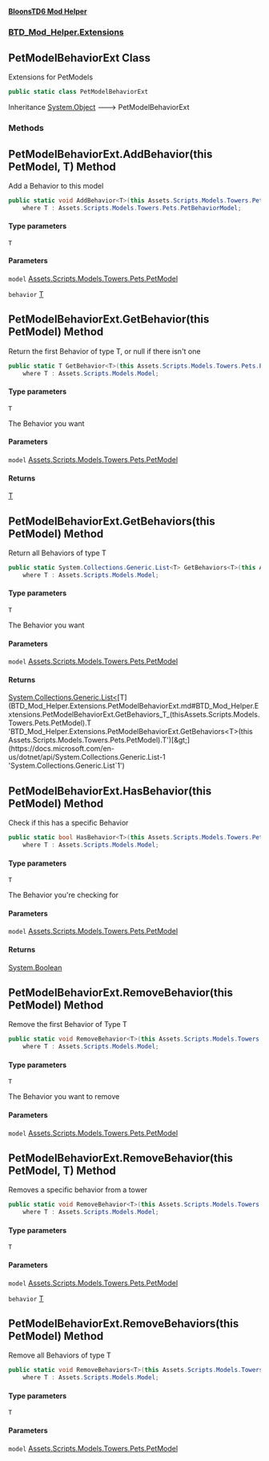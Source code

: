 #### [BloonsTD6 Mod Helper](README.md 'README')
### [BTD_Mod_Helper.Extensions](README.md#BTD_Mod_Helper.Extensions 'BTD_Mod_Helper.Extensions')

## PetModelBehaviorExt Class

Extensions for PetModels

```csharp
public static class PetModelBehaviorExt
```

Inheritance [System.Object](https://docs.microsoft.com/en-us/dotnet/api/System.Object 'System.Object') &#129106; PetModelBehaviorExt
### Methods

<a name='BTD_Mod_Helper.Extensions.PetModelBehaviorExt.AddBehavior_T_(thisAssets.Scripts.Models.Towers.Pets.PetModel,T)'></a>

## PetModelBehaviorExt.AddBehavior<T>(this PetModel, T) Method

Add a Behavior to this model

```csharp
public static void AddBehavior<T>(this Assets.Scripts.Models.Towers.Pets.PetModel model, T behavior)
    where T : Assets.Scripts.Models.Towers.Pets.PetBehaviorModel;
```
#### Type parameters

<a name='BTD_Mod_Helper.Extensions.PetModelBehaviorExt.AddBehavior_T_(thisAssets.Scripts.Models.Towers.Pets.PetModel,T).T'></a>

`T`
#### Parameters

<a name='BTD_Mod_Helper.Extensions.PetModelBehaviorExt.AddBehavior_T_(thisAssets.Scripts.Models.Towers.Pets.PetModel,T).model'></a>

`model` [Assets.Scripts.Models.Towers.Pets.PetModel](https://docs.microsoft.com/en-us/dotnet/api/Assets.Scripts.Models.Towers.Pets.PetModel 'Assets.Scripts.Models.Towers.Pets.PetModel')

<a name='BTD_Mod_Helper.Extensions.PetModelBehaviorExt.AddBehavior_T_(thisAssets.Scripts.Models.Towers.Pets.PetModel,T).behavior'></a>

`behavior` [T](BTD_Mod_Helper.Extensions.PetModelBehaviorExt.md#BTD_Mod_Helper.Extensions.PetModelBehaviorExt.AddBehavior_T_(thisAssets.Scripts.Models.Towers.Pets.PetModel,T).T 'BTD_Mod_Helper.Extensions.PetModelBehaviorExt.AddBehavior<T>(this Assets.Scripts.Models.Towers.Pets.PetModel, T).T')

<a name='BTD_Mod_Helper.Extensions.PetModelBehaviorExt.GetBehavior_T_(thisAssets.Scripts.Models.Towers.Pets.PetModel)'></a>

## PetModelBehaviorExt.GetBehavior<T>(this PetModel) Method

Return the first Behavior of type T, or null if there isn't one

```csharp
public static T GetBehavior<T>(this Assets.Scripts.Models.Towers.Pets.PetModel model)
    where T : Assets.Scripts.Models.Model;
```
#### Type parameters

<a name='BTD_Mod_Helper.Extensions.PetModelBehaviorExt.GetBehavior_T_(thisAssets.Scripts.Models.Towers.Pets.PetModel).T'></a>

`T`

The Behavior you want
#### Parameters

<a name='BTD_Mod_Helper.Extensions.PetModelBehaviorExt.GetBehavior_T_(thisAssets.Scripts.Models.Towers.Pets.PetModel).model'></a>

`model` [Assets.Scripts.Models.Towers.Pets.PetModel](https://docs.microsoft.com/en-us/dotnet/api/Assets.Scripts.Models.Towers.Pets.PetModel 'Assets.Scripts.Models.Towers.Pets.PetModel')

#### Returns
[T](BTD_Mod_Helper.Extensions.PetModelBehaviorExt.md#BTD_Mod_Helper.Extensions.PetModelBehaviorExt.GetBehavior_T_(thisAssets.Scripts.Models.Towers.Pets.PetModel).T 'BTD_Mod_Helper.Extensions.PetModelBehaviorExt.GetBehavior<T>(this Assets.Scripts.Models.Towers.Pets.PetModel).T')

<a name='BTD_Mod_Helper.Extensions.PetModelBehaviorExt.GetBehaviors_T_(thisAssets.Scripts.Models.Towers.Pets.PetModel)'></a>

## PetModelBehaviorExt.GetBehaviors<T>(this PetModel) Method

Return all Behaviors of type T

```csharp
public static System.Collections.Generic.List<T> GetBehaviors<T>(this Assets.Scripts.Models.Towers.Pets.PetModel model)
    where T : Assets.Scripts.Models.Model;
```
#### Type parameters

<a name='BTD_Mod_Helper.Extensions.PetModelBehaviorExt.GetBehaviors_T_(thisAssets.Scripts.Models.Towers.Pets.PetModel).T'></a>

`T`

The Behavior you want
#### Parameters

<a name='BTD_Mod_Helper.Extensions.PetModelBehaviorExt.GetBehaviors_T_(thisAssets.Scripts.Models.Towers.Pets.PetModel).model'></a>

`model` [Assets.Scripts.Models.Towers.Pets.PetModel](https://docs.microsoft.com/en-us/dotnet/api/Assets.Scripts.Models.Towers.Pets.PetModel 'Assets.Scripts.Models.Towers.Pets.PetModel')

#### Returns
[System.Collections.Generic.List&lt;](https://docs.microsoft.com/en-us/dotnet/api/System.Collections.Generic.List-1 'System.Collections.Generic.List`1')[T](BTD_Mod_Helper.Extensions.PetModelBehaviorExt.md#BTD_Mod_Helper.Extensions.PetModelBehaviorExt.GetBehaviors_T_(thisAssets.Scripts.Models.Towers.Pets.PetModel).T 'BTD_Mod_Helper.Extensions.PetModelBehaviorExt.GetBehaviors<T>(this Assets.Scripts.Models.Towers.Pets.PetModel).T')[&gt;](https://docs.microsoft.com/en-us/dotnet/api/System.Collections.Generic.List-1 'System.Collections.Generic.List`1')

<a name='BTD_Mod_Helper.Extensions.PetModelBehaviorExt.HasBehavior_T_(thisAssets.Scripts.Models.Towers.Pets.PetModel)'></a>

## PetModelBehaviorExt.HasBehavior<T>(this PetModel) Method

Check if this has a specific Behavior

```csharp
public static bool HasBehavior<T>(this Assets.Scripts.Models.Towers.Pets.PetModel model)
    where T : Assets.Scripts.Models.Model;
```
#### Type parameters

<a name='BTD_Mod_Helper.Extensions.PetModelBehaviorExt.HasBehavior_T_(thisAssets.Scripts.Models.Towers.Pets.PetModel).T'></a>

`T`

The Behavior you're checking for
#### Parameters

<a name='BTD_Mod_Helper.Extensions.PetModelBehaviorExt.HasBehavior_T_(thisAssets.Scripts.Models.Towers.Pets.PetModel).model'></a>

`model` [Assets.Scripts.Models.Towers.Pets.PetModel](https://docs.microsoft.com/en-us/dotnet/api/Assets.Scripts.Models.Towers.Pets.PetModel 'Assets.Scripts.Models.Towers.Pets.PetModel')

#### Returns
[System.Boolean](https://docs.microsoft.com/en-us/dotnet/api/System.Boolean 'System.Boolean')

<a name='BTD_Mod_Helper.Extensions.PetModelBehaviorExt.RemoveBehavior_T_(thisAssets.Scripts.Models.Towers.Pets.PetModel)'></a>

## PetModelBehaviorExt.RemoveBehavior<T>(this PetModel) Method

Remove the first Behavior of Type T

```csharp
public static void RemoveBehavior<T>(this Assets.Scripts.Models.Towers.Pets.PetModel model)
    where T : Assets.Scripts.Models.Model;
```
#### Type parameters

<a name='BTD_Mod_Helper.Extensions.PetModelBehaviorExt.RemoveBehavior_T_(thisAssets.Scripts.Models.Towers.Pets.PetModel).T'></a>

`T`

The Behavior you want to remove
#### Parameters

<a name='BTD_Mod_Helper.Extensions.PetModelBehaviorExt.RemoveBehavior_T_(thisAssets.Scripts.Models.Towers.Pets.PetModel).model'></a>

`model` [Assets.Scripts.Models.Towers.Pets.PetModel](https://docs.microsoft.com/en-us/dotnet/api/Assets.Scripts.Models.Towers.Pets.PetModel 'Assets.Scripts.Models.Towers.Pets.PetModel')

<a name='BTD_Mod_Helper.Extensions.PetModelBehaviorExt.RemoveBehavior_T_(thisAssets.Scripts.Models.Towers.Pets.PetModel,T)'></a>

## PetModelBehaviorExt.RemoveBehavior<T>(this PetModel, T) Method

Removes a specific behavior from a tower

```csharp
public static void RemoveBehavior<T>(this Assets.Scripts.Models.Towers.Pets.PetModel model, T behavior)
    where T : Assets.Scripts.Models.Model;
```
#### Type parameters

<a name='BTD_Mod_Helper.Extensions.PetModelBehaviorExt.RemoveBehavior_T_(thisAssets.Scripts.Models.Towers.Pets.PetModel,T).T'></a>

`T`
#### Parameters

<a name='BTD_Mod_Helper.Extensions.PetModelBehaviorExt.RemoveBehavior_T_(thisAssets.Scripts.Models.Towers.Pets.PetModel,T).model'></a>

`model` [Assets.Scripts.Models.Towers.Pets.PetModel](https://docs.microsoft.com/en-us/dotnet/api/Assets.Scripts.Models.Towers.Pets.PetModel 'Assets.Scripts.Models.Towers.Pets.PetModel')

<a name='BTD_Mod_Helper.Extensions.PetModelBehaviorExt.RemoveBehavior_T_(thisAssets.Scripts.Models.Towers.Pets.PetModel,T).behavior'></a>

`behavior` [T](BTD_Mod_Helper.Extensions.PetModelBehaviorExt.md#BTD_Mod_Helper.Extensions.PetModelBehaviorExt.RemoveBehavior_T_(thisAssets.Scripts.Models.Towers.Pets.PetModel,T).T 'BTD_Mod_Helper.Extensions.PetModelBehaviorExt.RemoveBehavior<T>(this Assets.Scripts.Models.Towers.Pets.PetModel, T).T')

<a name='BTD_Mod_Helper.Extensions.PetModelBehaviorExt.RemoveBehaviors_T_(thisAssets.Scripts.Models.Towers.Pets.PetModel)'></a>

## PetModelBehaviorExt.RemoveBehaviors<T>(this PetModel) Method

Remove all Behaviors of type T

```csharp
public static void RemoveBehaviors<T>(this Assets.Scripts.Models.Towers.Pets.PetModel model)
    where T : Assets.Scripts.Models.Model;
```
#### Type parameters

<a name='BTD_Mod_Helper.Extensions.PetModelBehaviorExt.RemoveBehaviors_T_(thisAssets.Scripts.Models.Towers.Pets.PetModel).T'></a>

`T`
#### Parameters

<a name='BTD_Mod_Helper.Extensions.PetModelBehaviorExt.RemoveBehaviors_T_(thisAssets.Scripts.Models.Towers.Pets.PetModel).model'></a>

`model` [Assets.Scripts.Models.Towers.Pets.PetModel](https://docs.microsoft.com/en-us/dotnet/api/Assets.Scripts.Models.Towers.Pets.PetModel 'Assets.Scripts.Models.Towers.Pets.PetModel')